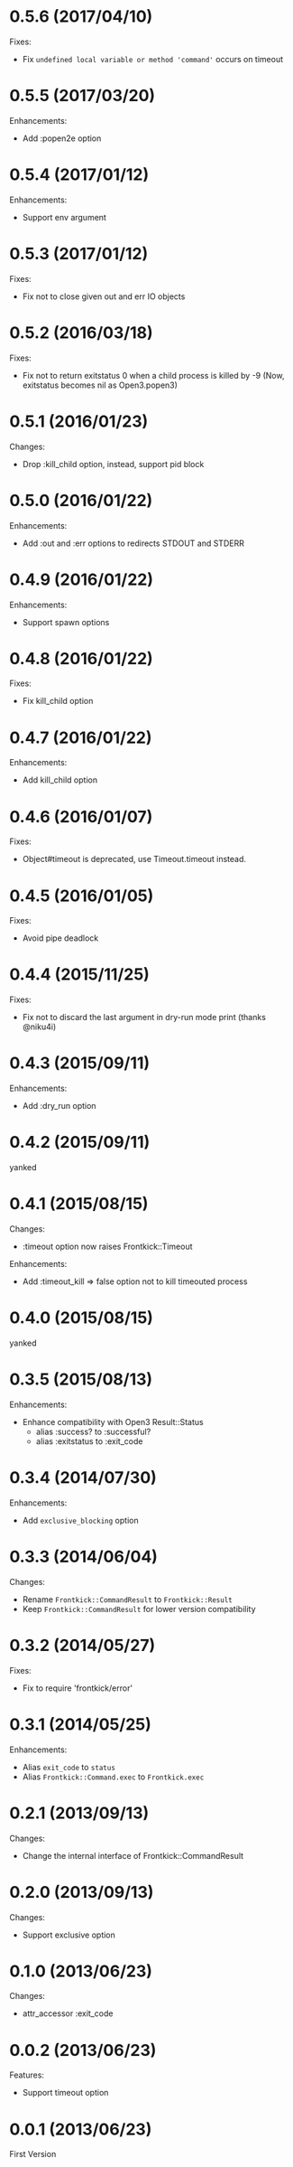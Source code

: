 # 0.5.6 (2017/04/10)

Fixes:

- Fix `undefined local variable or method 'command'` occurs on timeout

# 0.5.5 (2017/03/20)

Enhancements:

- Add :popen2e option

# 0.5.4 (2017/01/12)

Enhancements:

- Support env argument

# 0.5.3 (2017/01/12)

Fixes:

- Fix not to close given out and err IO objects

# 0.5.2 (2016/03/18)

Fixes:

- Fix not to return exitstatus 0 when a child process is killed by -9 (Now, exitstatus becomes nil as Open3.popen3)

# 0.5.1 (2016/01/23)

Changes:

- Drop :kill_child option, instead, support pid block

# 0.5.0 (2016/01/22)

Enhancements:

- Add :out and :err options to redirects STDOUT and STDERR

# 0.4.9 (2016/01/22)

Enhancements:

- Support spawn options

# 0.4.8 (2016/01/22)

Fixes:

- Fix kill_child option

# 0.4.7 (2016/01/22)

Enhancements:

- Add kill_child option

# 0.4.6 (2016/01/07)

Fixes:

- Object#timeout is deprecated, use Timeout.timeout instead.

# 0.4.5 (2016/01/05)

Fixes:

- Avoid pipe deadlock

# 0.4.4 (2015/11/25)

Fixes:

- Fix not to discard the last argument in dry-run mode print (thanks @niku4i)

# 0.4.3 (2015/09/11)

Enhancements:

- Add :dry_run option

# 0.4.2 (2015/09/11)

yanked

# 0.4.1 (2015/08/15)

Changes:

- :timeout option now raises Frontkick::Timeout

Enhancements:

- Add :timeout_kill => false option not to kill timeouted process

# 0.4.0 (2015/08/15)

yanked

# 0.3.5 (2015/08/13)

Enhancements:

- Enhance compatibility with Open3 Result::Status
  - alias :success? to :successful?
  - alias :exitstatus to :exit_code

# 0.3.4 (2014/07/30)

Enhancements:

- Add `exclusive_blocking` option

# 0.3.3 (2014/06/04)

Changes:

- Rename `Frontkick::CommandResult` to `Frontkick::Result`
- Keep `Frontkick::CommandResult` for lower version compatibility

# 0.3.2 (2014/05/27)

Fixes:

- Fix to require 'frontkick/error'

# 0.3.1 (2014/05/25)

Enhancements:

- Alias `exit_code` to `status`
- Alias `Frontkick::Command.exec` to `Frontkick.exec`

# 0.2.1 (2013/09/13)

Changes:

- Change the internal interface of Frontkick::CommandResult

# 0.2.0 (2013/09/13)

Changes:

- Support exclusive option

# 0.1.0 (2013/06/23)

Changes:

- attr_accessor :exit_code

# 0.0.2 (2013/06/23)

Features:

- Support timeout option

# 0.0.1 (2013/06/23)

First Version

